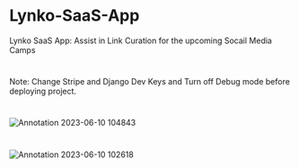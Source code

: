 # Lynko-SaaS-App
 Lynko SaaS App: Assist in Link Curation for the upcoming Socail Media Camps

#
Note: Change Stripe and Django Dev Keys and Turn off Debug mode before deploying project.

#

![Annotation 2023-06-10 104843](https://github.com/ACMOIDRE/Lynko-SaaS-App/assets/26376925/d2aa317f-de25-47ef-9e7d-5bd154324a89)


#


![Annotation 2023-06-10 102618](https://github.com/ACMOIDRE/Lynko-SaaS-App/assets/26376925/a1251c96-0f4c-43b7-9ba9-40eecb5adb72)
